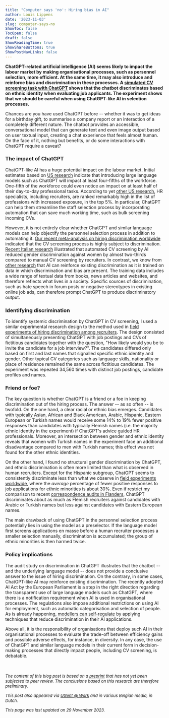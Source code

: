 ```yaml
---
title: "Computer says 'no': Hiring bias in AI"
author: Louis Lippens
date: '2023-11-03'
slug: computer-says-no
ShowToc: false
TocOpen: false
draft: false
ShowReadingTime: true
ShowShareButtons: true
ShowPostNavLinks: false
---
```




**ChatGPT-related artificial intelligence (AI) seems likely to impact the labour market by making organisational processes, such as personnel selection, more efficient. At the same time, it may also introduce and reinforce bias and discrimination in these processes. A [simulated CV screening task with ChatGPT](https://doi.org/10.48550/arXiv.2309.07664) shows that the chatbot discriminates based on ethnic identity when evaluating job applicants. The experiment shows that we should be careful when using ChatGPT-like AI in selection processes.**

Chances are you have used ChatGPT before -- whether it was to get ideas for a birthday gift, to summarise a company report or an interaction of a completely different nature. The chatbot provides an accessible, conversational model that can generate text and even image output based on user textual input, creating a chat experience that feels almost human. On the face of it, nothing but benefits, or do some interactions with ChatGPT require a caveat?

### The impact of ChatGPT

ChatGPT-like AI has a huge potential impact on the labour market. Initial estimates based on [US research](https://arxiv.org/abs/2303.10130) indicate that introducing large language models such as ChatGPT will impact at least four-fifths of the workforce. One-fifth of the workforce could even notice an impact on at least half of their day-to-day professional tasks. According to yet [other US research](https://arxiv.org/abs/2303.01157), HR specialists, including recruiters, are ranked remarkably high in the list of professions with increased exposure, in the top 5%. In particular, ChatGPT can help them streamline the staff selection process by incorporating automation that can save much working time, such as bulk screening incoming CVs.

However, it is not entirely clear whether ChatGPT and similar language models can help objectify the personnel selection process in addition to automating it. [Our recent meta-analysis on hiring discrimination worldwide](https://doi.org/10.1016/j.euroecorev.2022.104315) indicated that the CV screening process is highly subject to discrimination. [Recent Italian research](https://doi.org/10.1016/j.econlet.2022.110892) illustrated that automated CV screening by AI reduced gender discrimination against women by almost two-thirds compared to manual CV screening by recruiters. In contrast, we know from [other research](https://doi.org/10.1257/pandp.20211080) that AI can reinforce existing discrimination as it is trained on data in which discrimination and bias are present. The training data includes a wide range of textual data from books, news articles and websites, and therefore reflects what lives in a society. Specific sources of discrimination, such as hate speech in forum posts or negative stereotypes in existing online job ads, can therefore prompt ChatGPT to produce discriminatory output.

### Identifying discrimination

To identify systemic discrimination by ChatGPT in CV screening, I used a similar experimental research design to the method used in [field experiments of hiring discrimination among recruiters](https://doi.org/10.1016/j.labeco.2023.102453). The design consisted of simultaneously presenting ChatGPT with job postings and CVs of fictitious candidates together with the question, "How likely would you be to invite the candidate for a job interview?". The candidates differed only based on first and last names that signalled specific ethnic identity and gender. Other typical CV categories such as language skills, nationality or place of residence remained the same across fictitious candidates. The experiment was repeated 34,560 times with distinct job postings, candidate profiles and names.

### Friend or foe?

The key question is whether ChatGPT is a friend or a foe in keeping discrimination out of the hiring process. The answer -- as so often -- is twofold. On the one hand, a clear racial or ethnic bias emerges. Candidates with typically Asian, African and Black American, Arabic, Hispanic, Eastern European or Turkish names would receive some 14% to 19% fewer positive responses than candidates with typically Flemish names (i.e. the majority ethnic identity in the experiment) if ChatGPT's advice guided HR professionals. Moreover, an intersection between gender and ethnic identity reveals that women with Turkish names in the experiment face an additional disadvantage compared to men with Turkish names; this effect was not found for the other ethnic identities.

On the other hand, I found no structural gender discrimination by ChatGPT, and ethnic discrimination is often more limited than what is observed in human recruiters. Except for the Hispanic subgroup, ChatGPT seems to consistently discriminate less than what we observe in [field experiments worldwide](https://doi.org/10.1016/j.euroecorev.2022.104315), where the *average* percentage of fewer positive responses to job applications for ethnic minorities is about 30%. Even if restrict my comparison to recent [correspondence audits in Flanders](https://doi.org/10.1016/j.labeco.2023.102453), ChatGPT discriminates about as much as Flemish recruiters against candidates with Arabic or Turkish names but less against candidates with Eastern European names.

The main drawback of using ChatGPT in the personnel selection process potentially lies in using the model as a preselector. If the language model first screens applications en masse before a human recruiter processes a smaller selection manually, discrimination is accumulated; the group of ethnic minorities is then harmed twice.

### Policy implications

The audit study on discrimination in ChatGPT illustrates that the chatbot -- and the underlying language model -- does not provide a conclusive answer to the issue of hiring discrimination. On the contrary, in some cases, ChatGPT-like AI may reinforce existing discrimination. The recently adopted AI Act by the European Parliament is a step in the right direction regarding the transparent use of large language models such as ChatGPT, where there is a notification requirement when AI is used in organisational processes. The regulations also impose additional restrictions on using AI for employment, such as automatic categorisation and selection of people. As is already happening, [modellers can self-regulate](https://time.com/6280372/sam-altman-chatgpt-regulate-ai) by applying techniques that reduce discrimination in their AI applications.

Above all, it is the responsibility of organisations that deploy such AI in their organisational processes to evaluate the trade-off between efficiency gains and possible adverse effects, for instance, in diversity. In any case, the use of ChatGPT and similar language models in their current form in decision-making processes that directly impact people, including CV screening, is debatable.

<br></br>
<font size="2">
_The content of this blog post is based on a [preprint](https://doi.org/10.48550/arXiv.2309.07664) that has not yet been subjected to peer review. The conclusions based on this research are therefore preliminary._

_This post also appeared via [UGent @ Work](https://www.ugent.be/ugentatwork/nl/blog/blog-61.htm) and in various Belgian media, in Dutch._

_This page was last updated on 29 November 2023._
</font>
